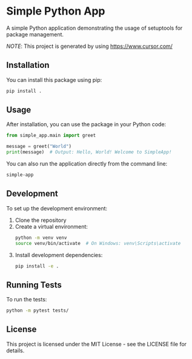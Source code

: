 # Simple Python App

A simple Python application demonstrating the usage of setuptools for package management.

*NOTE*: This project is generated by using https://www.cursor.com/

## Installation

You can install this package using pip:

```bash
pip install .
```

## Usage

After installation, you can use the package in your Python code:

```python
from simple_app.main import greet

message = greet("World")
print(message)  # Output: Hello, World! Welcome to SimpleApp!
```

You can also run the application directly from the command line:

```bash
simple-app
```

## Development

To set up the development environment:

1. Clone the repository
2. Create a virtual environment:
   ```bash
   python -m venv venv
   source venv/bin/activate  # On Windows: venv\Scripts\activate
   ```
3. Install development dependencies:
   ```bash
   pip install -e .
   ```

## Running Tests

To run the tests:

```bash
python -m pytest tests/
```

## License

This project is licensed under the MIT License - see the LICENSE file for details. 